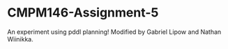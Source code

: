 # CMPM146-Assignment-5
An experiment using pddl planning!
Modified by Gabriel Lipow and Nathan Wiinikka.